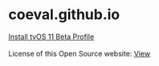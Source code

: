 # coeval.github.io
<a href="https://coeval.github.io/tvOS11.mobileconfig" onclick="alert('This will prevent iOS OTA updates. Tap OK and then Allow to install the Profile.');">Install tvOS 11 Beta Profile</a><br /><br />
License of this Open Source website: <a href="https://coeval.github.io/LICENSE.md">View</a><br />
